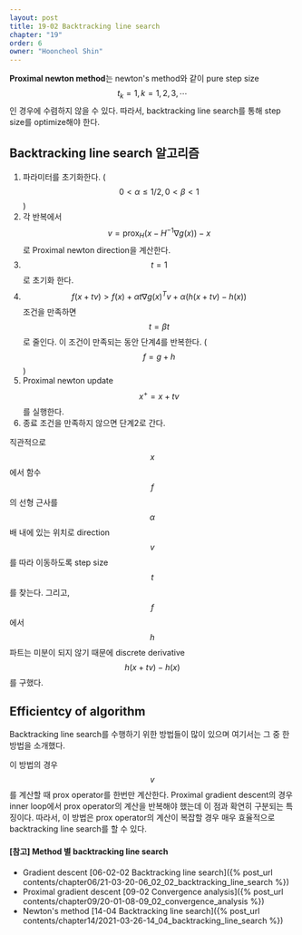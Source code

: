 ```yaml
---
layout: post
title: 19-02 Backtracking line search
chapter: "19"
order: 6
owner: "Hooncheol Shin"
---
```


**Proximal newton method**는 newton's method와 같이 pure step size $$t_k=1, k=1,2,3, \cdots$$인 경우에 수렴하지 않을 수 있다. 따라서, backtracking line search를 통해 step size를 optimize해야 한다.

## Backtracking line search 알고리즘

1. 파라미터를 초기화한다. ($$0 \lt \alpha \le 1/2, 0 \lt \beta \lt 1$$)
2. 각 반복에서 $$v = \text{prox}_{H} ( x - H^{-1} \nabla g (x) ) - x$$로  Proximal newton direction을 계산한다.
3. $$t=1$$로 초기화 한다.
4. $$f(x + tv) \gt f(x) + \alpha t \nabla g(x)^T v + \alpha (h(x + tv) - h(x))$$ 조건을 만족하면 $$t=\beta t$$로 줄인다. 이 조건이 만족되는 동안 단계4를 반복한다. ($$f = g + h$$)
5. Proximal newton update $$x^+ = x + tv$$를 실행한다.
6. 종료 조건을 만족하지 않으면 단계2로 간다.

직관적으로 $$x$$에서 함수 $$f$$의 선형 근사를 $$\alpha$$배 내에 있는 위치로 direction $$v$$를 따라 이동하도록 step size $$t$$를 찾는다. 그리고, $$f$$에서 $$h$$ 파트는 미분이 되지 않기 때문에 discrete derivative $$h(x + tv) - h(x)$$를 구했다.

## Efficientcy of algorithm
Backtracking line search를 수행하기 위한 방법들이 많이 있으며 여기서는 그 중 한 방법을 소개했다. 

이 방법의 경우 $$v$$를 계산할 때 prox operator를 한번만 계산한다. Proximal gradient descent의 경우 inner loop에서 prox operator의 계산을 반복해야 했는데 이 점과 확연히 구분되는 특징이다. 따라서, 이 방법은 prox operator의 계산이 복잡할 경우 매우 효율적으로 backtracking line search를 할 수 있다.

#### [참고] Method 별  backtracking line search
* Gradient descent [06-02-02 Backtracking line search]({% post_url contents/chapter06/21-03-20-06_02_02_backtracking_line_search %})
* Proximal gradient descent [09-02 Convergence analysis]({% post_url contents/chapter09/20-01-08-09_02_convergence_analysis %})
* Newton's method [14-04 Backtracking line search]({% post_url contents/chapter14/2021-03-26-14_04_backtracking_line_search %})

